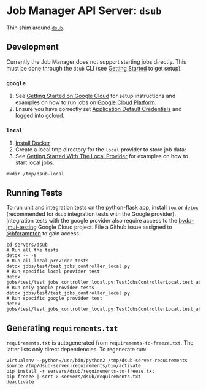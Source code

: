 # Job Manager API Server: `dsub`

Thin shim around [`dsub`](https://github.com/googlegenomics/dsub).

## Development

Currently the Job Manager does not support starting jobs directly. This must be done through the `dsub` CLI (see [Getting Started](https://github.com/googlegenomics/dsub#getting-started) to get setup).

### `google`
1. See [Getting Started on Google Cloud](https://github.com/googlegenomics/dsub#getting-started-on-google-cloud) for setup instructions and examples on how to run jobs on [Google Cloud Platform](https://www.google.com/search?q=google+cloud+platform&oq=Google+Cloud+Platform&aqs=chrome.0.0j69i60l3j0l2.2358j0j7&sourceid=chrome&ie=UTF-8).
1. Ensure you have correctly set [Application Default
Credentials](https://developers.google.com/identity/protocols/application-default-credentials)
and logged into [gcloud](https://cloud.google.com/sdk/docs/quickstarts).


### `local`
1. [Install Docker](https://docs.docker.com/engine/installation/)
1. Create a local tmp directory for the `local` provider to store job data:
1. See [Getting Started With The Local Provider](https://github.com/googlegenomics/dsub#getting-started-with-the-local-provider) for examples on how to start local jobs.
```
mkdir /tmp/dsub-local
```

## Running Tests
To run unit and integration tests on the python-flask app, install
[`tox`](https://github.com/tox-dev/tox) or
[`detox`](https://github.com/tox-dev/detox) (recommended for `dsub`
integration tests with the Google provider). Integration tests with the google
provider also require access to the [bvdp-jmui-testing](https://console.cloud.google.com/home/dashboard?project=bvdp-jmui-testing)
Google Cloud project. File a Github issue assigned to
[@bfcrampton](https://github.com/bfcrampton) to gain access.

```
cd servers/dsub
# Run all the tests
detox -- -s
# Run all local provider tests
detox jobs/test/test_jobs_controller_local.py
# Run specific local provider test
detox jobs/test/test_jobs_controller_local.py:TestJobsControllerLocal.test_abort_job
# Run only google provider tests
detox jobs/test/test_jobs_controller_local.py
# Run specific google provider test
detox jobs/test/test_jobs_controller_local.py:TestJobsControllerLocal.test_abort_job
```

## Generating `requirements.txt`

`requirements.txt` is autogenerated from `requirements-to-freeze.txt`. The
latter lists only direct dependencies. To regenerate run:
```
virtualenv --python=/usr/bin/python2 /tmp/dsub-server-requirements
source /tmp/dsub-server-requirements/bin/activate
pip install -r servers/dsub/requirements-to-freeze.txt
pip freeze | sort > servers/dsub/requirements.txt
deactivate
```
